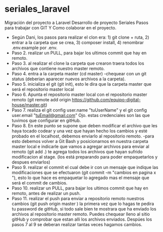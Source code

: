 # seriales_laravel
Migración del proyecto a Laravel
Desarrollo de proyecto Seriales Pasos para trabajar con GIT Y Como colaborar en el proyecto.

- Según Dani, los pasos para realizar el clon era: 1) git clone + ruta, 2) entrar a la carpeta que se crea, 3) composer install, 4) renombrar .env.example por .env.
- Paso 2. realizar un PULL, para bajar los ultimos commit que hay en remoto.
- Paso 3. al realizar el clone la carpeta que crearon traera todos los archivos que contiene nuestro master remoto.
- Paso 4. entra a la carpeta master (cd master) -chequear con un git status (deberian aparecer nuevos archivos a la carpeta).
- Paso 5. inicializa el git (git init), esto le dira que la carpeta master que será el repositorio master local
- Paso 6. Apunta el repositorio master local con el repositorio master remoto (git remote add origin https://github.com/equipo-digital-house/master.git)
- Paso 7. realiza el git config user.name "tuUserName" y el git config user.email "tuEmail@gmail.com" Ojo. estas credenciales son las que tuvimos que configurar en gitHub.
- Paso 8. En este punto se supone que deben modificar el archivo que les haya tocado codear y una vez que hayan hecho los cambios y esté probado en el localhost, debemos enviarlo al repositorio remoto. -para esto debemos volver a Git Bash y posicionarnos en nuestra carpeta master local e indicarle que vamos a agregar archivos para enviar al remoto (git add .) te agrega todos los archivos que hayan sufrido modificacion al stage. (los está preparando para poder empaquetarlos y despues enviarlos)
- Paso 9. realizar el commit el cual debe ir con un mensaje que indique las modificaciones que se efectuaron (git commit -m "cambios en pagina x "), esto lo que hace es empaquetar lo agregado mas el mensaje que será el commit de cambios.
- Paso 10. realizar un PULL, para bajar los ultimos commit que hay en remoto, antes de realizar un push.
- Paso 11. realizar el push para enviar a repositorio remoto nuestros cambios (git push origin master ) la primera vez que lo hagas te pedira tu password de gitHub, si todo sale bien te mostrara que ha enviado los archivos al repositorio master remoto. Puedes chequear lleno al sitio gitHub y comprobar que estan alli los archivos enviados. Despúes los pasos 7 al 9 se deberan realizar tantas veces hagamos cambios.
